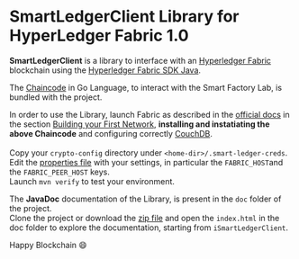 # SmartLedgerClient Library for HyperLedger Fabric 1.0

**SmartLedgerClient** is a library to interface with an [Hyperledger Fabric](https://hyperledger-fabric.readthedocs.io/en/latest/) blockchain using the [Hyperledger Fabric SDK Java](https://github.com/hyperledger/fabric-sdk-java).

The [Chaincode](https://github.com/ascatox/smart-ledger-client/blob/master/src/main/java/fixture/sdkintegration/gocc/smartfactory/src/github.com/smartfactory/smartfactory.go) in Go Language, to interact with the Smart Factory Lab, is bundled with the project.

In order to use the Library, launch Fabric as described in the [official docs](https://hyperledger-fabric.readthedocs.io/en/latest/) in the section [Building your First Network](https://hyperledger-fabric.readthedocs.io/en/latest/build_network.html), **installing and instatiating the above Chaincode** and configuring correctly [CouchDB](http://hyperledger-fabric.readthedocs.io/en/release/build_network.html#using-couchdb).<br/>
<br/>Copy your `crypto-config` directory under `<home-dir>/.smart-ledger-creds`.
<br/>Edit the [properties file](https://github.com/ascatox/smart-ledger-client/blob/master/src/main/resources/smart-ledger.properties) with your settings, in particular the `FABRIC_HOST`and the `FABRIC_PEER_HOST` keys.
<br/>Launch `mvn verify` to test your environment.

The **JavaDoc** documentation of the Library, is present in the `doc` folder of the project.<br/>
Clone the project or download the [zip file](https://github.com/ascatox/smart-ledger-client/blob/master/doc.zip) and open the `index.html` in the doc folder to explore the documentation, starting from `iSmartLedgerClient`.

Happy Blockchain 😄
